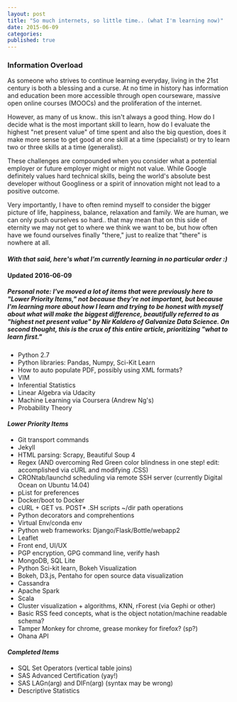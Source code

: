 ```yaml
---
layout: post
title: "So much internets, so little time.. (what I'm learning now)"
date: 2015-06-09
categories: 
published: true
---
```


### Information Overload

As someone who strives to continue learning everyday, living in the 21st century is both a blessing and a curse. At no time in history has information and education been more accessible through open courseware, massive open online courses (MOOCs) and the proliferation of the internet. 

However, as many of us know.. this isn't always a good thing. How do I decide what is the most important skill to learn, how do I evaluate the highest "net present value" of time spent and also the big question, does it make more sense to get good at one skill at a time (specialist) or try to learn two or three skills at a time (generalist).

These challenges are compounded when you consider what a potential employer or future employer might or might not value. While Google definitely values hard technical skills, being the world's absolute best developer without Googliness or a spirit of innovation might not lead to a positive outcome.

Very importantly, I have to often remind myself to consider the bigger picture of life, happiness, balance, relaxation and family. We are human, we can only push ourselves so hard.. that may mean that on this side of eternity we may not get to where we think we want to be, but how often have we found ourselves finally "there," just to realize that "there" is nowhere at all.

#### *With that said, here's what I'm currently learning in no particular order :)*

#### **Updated 2016-06-09**

##### Personal note: I've moved a lot of items that were previously here to "Lower Priority Items," not because they're not important, but because I'm learning more about how I learn and trying to be honest with myself about what will make the biggest difference, beautifully referred to as "highest net present value" by Nir Kaldero of Galvanize Data Science.  On second thought, this is the crux of this entire article, prioritizing "what to learn first."

* Python 2.7
* Python libraries: Pandas, Numpy, Sci-Kit Learn
* How to auto populate PDF, possibly using XML formats?
* VIM
* Inferential Statistics
* Linear Algebra via Udacity
* Machine Learning via Coursera (Andrew Ng's)
* Probability Theory

#### *Lower Priority Items*

* Git transport commands
* Jekyll
* HTML parsing: Scrapy, Beautiful Soup 4
* Regex (AND overcoming Red Green color blindness in one step! edit: accomplished via cURL and modifying .CSS)
* CRONtab/launchd scheduling via remote SSH server (currently Digital Ocean on Ubuntu 14.04)
* pList for preferences
* Docker/boot to Docker
* cURL + GET vs. POST* .SH scripts ~/dir path operations
* Python decorators and comprehentions
* Virtual Env/conda env
* Python web frameworks: Django/Flask/Bottle/webapp2
* Leaflet
* Front end, UI/UX
* PGP encryption, GPG command line, verify hash
* MongoDB, SQL Lite
* Python Sci-kit learn, Bokeh Visualization
* Bokeh, D3.js, Pentaho for open source data visualization
* Cassandra
* Apache Spark
* Scala
* Cluster visualization + algorithms, KNN, rForest (via Gephi or other)
* Basic RSS feed concepts, what is the object notation/machine readable schema?
* Tamper Monkey for chrome, grease monkey for firefox? (sp?)
* Ohana API

#### *Completed Items*

* SQL Set Operators (vertical table joins)
* SAS Advanced Certification (yay!)
* SAS LAGn(arg) and DIFn(arg) (syntax may be wrong)
* Descriptive Statistics
